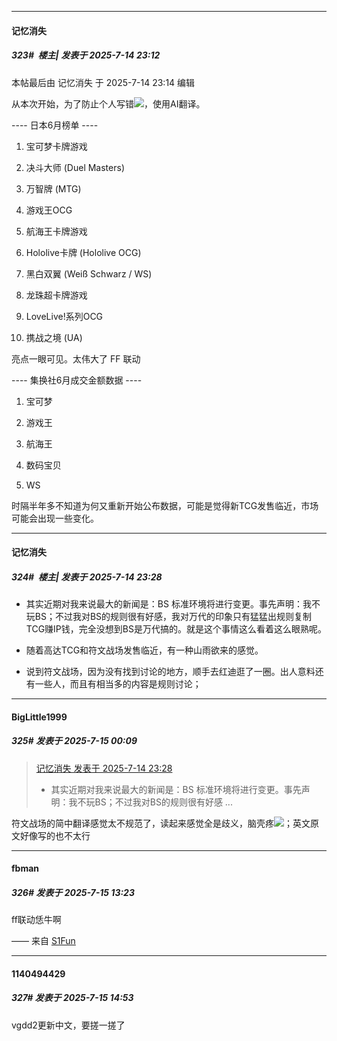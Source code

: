 ﻿
*****

####  记忆消失  
##### 323#         楼主| 发表于 2025-7-14 23:12

 本帖最后由 记忆消失 于 2025-7-14 23:14 编辑 

从本次开始，为了防止个人写错<img src="https://static.stage1st.com/image/smiley/face2017/145.png" referrerpolicy="no-referrer">，使用AI翻译。

---- 日本6月榜单 ----

1. 宝可梦卡牌游戏

2. 决斗大师 (Duel Masters)

3. 万智牌 (MTG)

4. 游戏王OCG

5. 航海王卡牌游戏

6. Hololive卡牌 (Hololive OCG)

7. 黑白双翼 (Weiß Schwarz / WS)

8. 龙珠超卡牌游戏

9. LoveLive!系列OCG

10. 携战之境 (UA)

亮点一眼可见。太伟大了 FF 联动

---- 集换社6月成交金额数据 ----

1. 宝可梦

2. 游戏王

3. 航海王

4. 数码宝贝

5. WS

时隔半年多不知道为何又重新开始公布数据，可能是觉得新TCG发售临近，市场可能会出现一些变化。


*****

####  记忆消失  
##### 324#         楼主| 发表于 2025-7-14 23:28

- 其实近期对我来说最大的新闻是：BS 标准环境将进行变更。事先声明：我不玩BS；不过我对BS的规则很有好感，我对万代的印象只有猛猛出规则复制TCG赚IP钱，完全没想到BS是万代搞的。就是这个事情这么看着这么眼熟呢。

- 随着高达TCG和符文战场发售临近，有一种山雨欲来的感觉。

- 说到符文战场，因为没有找到讨论的地方，顺手去红迪逛了一圈。出人意料还有一些人，而且有相当多的内容是规则讨论；


*****

####  BigLittle1999  
##### 325#       发表于 2025-7-15 00:09

<blockquote><a href="httphttps://stage1st.com/2b/forum.php?mod=redirect&amp;goto=findpost&amp;pid=68098891&amp;ptid=2175566" target="_blank">记忆消失 发表于 2025-7-14 23:28</a>

- 其实近期对我来说最大的新闻是：BS 标准环境将进行变更。事先声明：我不玩BS；不过我对BS的规则很有好感 ...</blockquote>
符文战场的简中翻译感觉太不规范了，读起来感觉全是歧义，脑壳疼<img src="https://static.stage1st.com/image/smiley/face2017/092.png" referrerpolicy="no-referrer">；英文原文好像写的也不太行


*****

####  fbman  
##### 326#       发表于 2025-7-15 13:23

ff联动恁牛啊

—— 来自 [S1Fun](https://s1fun.koalcat.com)


*****

####  1140494429  
##### 327#       发表于 2025-7-15 14:53

vgdd2更新中文，要搓一搓了

